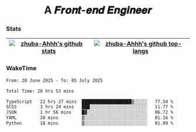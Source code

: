 <h1 align="center">A 𝑭𝒓𝒐𝒏𝒕-𝒆𝒏𝒅 𝑬𝒏𝒈𝒊𝒏𝒆𝒆𝒓</h1>

### Stats

| <a href="https://github.com/zhuba-Ahhh"><img align="center" src="https://github-readme-stats.vercel.app/api?username=zhuba-Ahhh&hide_title=true&hide_border=true&show_icons=trueline_height=21&text_color=000&icon_color=000&bg_color=0,ea6161,ffc64d,fffc4d,52fa5a&theme=graywhite" alt="zhuba-Ahhh's github stats" /> </a> | <a href="https://github.com/zhuba-Ahhh"><img align="center" src="https://github-readme-stats.vercel.app/api/top-langs/?username=zhuba-Ahhh&hide_title=true&hide_border=true&layout=compact&hide_border=true&show_icons=trueline_height=40&text_color=000&icon_color=000&bg_color=0,ea6161,ffc64d,fffc4d,52fa5a&theme=graywhite&langs_count=6" alt="zhuba-Ahhh's github top-langs"/> </a> |
| ------------- | ------------- |

### WakeTime

<!--START_SECTION:waka-->

```txt
From: 28 June 2025 - To: 05 July 2025

Total Time: 28 hrs 53 mins

TypeScript   22 hrs 27 mins  ███████████████████▒░░░░░   77.54 %
SCSS         3 hrs 24 mins   ███░░░░░░░░░░░░░░░░░░░░░░   11.77 %
JSON         1 hr 56 mins    █▓░░░░░░░░░░░░░░░░░░░░░░░   06.72 %
YAML         20 mins         ▒░░░░░░░░░░░░░░░░░░░░░░░░   01.16 %
Python       18 mins         ▒░░░░░░░░░░░░░░░░░░░░░░░░   01.09 %
```

<!--END_SECTION:waka-->
